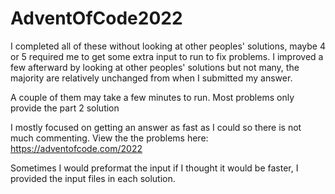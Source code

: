 # AdventOfCode2022

I completed all of these without looking at other peoples' solutions, maybe 4 or 5 required me to get some extra input to run to fix problems. I improved a few afterward by looking at other peoples' solutions but not many, the majority are relatively unchanged from when I submitted my answer.

A couple of them may take a few minutes to run. Most problems only provide the part 2 solution

I mostly focused on getting an answer as fast as I could so there is not much commenting. View the the problems here: https://adventofcode.com/2022

Sometimes I would preformat the input if I thought it would be faster, I provided the input files in each solution.
